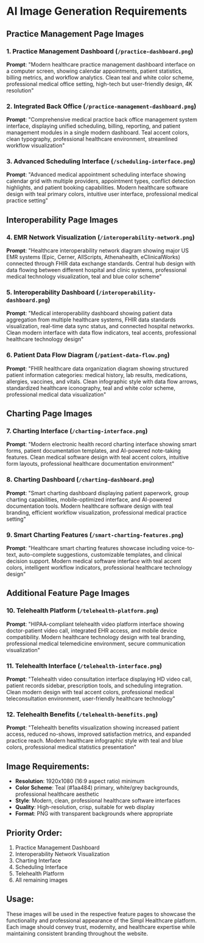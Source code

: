 # AI Image Generation Requirements

## Practice Management Page Images

### 1. Practice Management Dashboard (`/practice-dashboard.png`)
**Prompt**: "Modern healthcare practice management dashboard interface on a computer screen, showing calendar appointments, patient statistics, billing metrics, and workflow analytics. Clean teal and white color scheme, professional medical office setting, high-tech but user-friendly design, 4K resolution"

### 2. Integrated Back Office (`/practice-management-dashboard.png`) 
**Prompt**: "Comprehensive medical practice back office management system interface, displaying unified scheduling, billing, reporting, and patient management modules in a single modern dashboard. Teal accent colors, clean typography, professional healthcare environment, streamlined workflow visualization"

### 3. Advanced Scheduling Interface (`/scheduling-interface.png`)
**Prompt**: "Advanced medical appointment scheduling interface showing calendar grid with multiple providers, appointment types, conflict detection highlights, and patient booking capabilities. Modern healthcare software design with teal primary colors, intuitive user interface, professional medical practice setting"

## Interoperability Page Images

### 4. EMR Network Visualization (`/interoperability-network.png`)
**Prompt**: "Healthcare interoperability network diagram showing major US EMR systems (Epic, Cerner, AllScripts, Athenahealth, eClinicalWorks) connected through FHIR data exchange standards. Central hub design with data flowing between different hospital and clinic systems, professional medical technology visualization, teal and blue color scheme"

### 5. Interoperability Dashboard (`/interoperability-dashboard.png`)
**Prompt**: "Medical interoperability dashboard showing patient data aggregation from multiple healthcare systems, FHIR data standards visualization, real-time data sync status, and connected hospital networks. Clean modern interface with data flow indicators, teal accents, professional healthcare technology design"

### 6. Patient Data Flow Diagram (`/patient-data-flow.png`)
**Prompt**: "FHIR healthcare data organization diagram showing structured patient information categories: medical history, lab results, medications, allergies, vaccines, and vitals. Clean infographic style with data flow arrows, standardized healthcare iconography, teal and white color scheme, professional medical data visualization"

## Charting Page Images

### 7. Charting Interface (`/charting-interface.png`)
**Prompt**: "Modern electronic health record charting interface showing smart forms, patient documentation templates, and AI-powered note-taking features. Clean medical software design with teal accent colors, intuitive form layouts, professional healthcare documentation environment"

### 8. Charting Dashboard (`/charting-dashboard.png`)
**Prompt**: "Smart charting dashboard displaying patient paperwork, group charting capabilities, mobile-optimized interface, and AI-powered documentation tools. Modern healthcare software design with teal branding, efficient workflow visualization, professional medical practice setting"

### 9. Smart Charting Features (`/smart-charting-features.png`)
**Prompt**: "Healthcare smart charting features showcase including voice-to-text, auto-complete suggestions, customizable templates, and clinical decision support. Modern medical software interface with teal accent colors, intelligent workflow indicators, professional healthcare technology design"

## Additional Feature Page Images

### 10. Telehealth Platform (`/telehealth-platform.png`)
**Prompt**: "HIPAA-compliant telehealth video platform interface showing doctor-patient video call, integrated EHR access, and mobile device compatibility. Modern healthcare technology design with teal branding, professional medical telemedicine environment, secure communication visualization"

### 11. Telehealth Interface (`/telehealth-interface.png`)
**Prompt**: "Telehealth video consultation interface displaying HD video call, patient records sidebar, prescription tools, and scheduling integration. Clean modern design with teal accent colors, professional medical teleconsultation environment, user-friendly healthcare technology"

### 12. Telehealth Benefits (`/telehealth-benefits.png`)
**Prompt**: "Telehealth benefits visualization showing increased patient access, reduced no-shows, improved satisfaction metrics, and expanded practice reach. Modern healthcare infographic style with teal and blue colors, professional medical statistics presentation"

## Image Requirements:
- **Resolution**: 1920x1080 (16:9 aspect ratio) minimum
- **Color Scheme**: Teal (#1aa484) primary, white/grey backgrounds, professional healthcare aesthetic
- **Style**: Modern, clean, professional healthcare software interfaces
- **Quality**: High-resolution, crisp, suitable for web display
- **Format**: PNG with transparent backgrounds where appropriate

## Priority Order:
1. Practice Management Dashboard
2. Interoperability Network Visualization  
3. Charting Interface
4. Scheduling Interface
5. Telehealth Platform
6. All remaining images

## Usage:
These images will be used in the respective feature pages to showcase the functionality and professional appearance of the Simpl Healthcare platform. Each image should convey trust, modernity, and healthcare expertise while maintaining consistent branding throughout the website. 